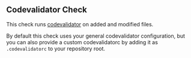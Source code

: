 Codevalidator Check
-------------------

This check runs [codevalidator](https://github.com/hjacobs/codevalidator) on added and modified files.

By default this check uses your general codevalidator configuration, but you can also provide a custom codevalidatorc by
adding it as `.codevalidatorc` to your repository root.

